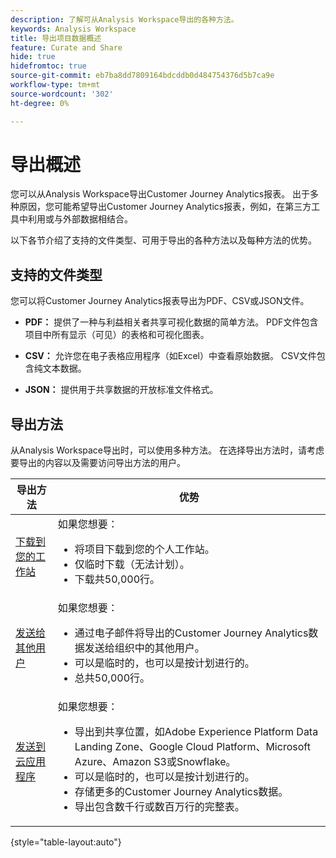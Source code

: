 ```yaml
---
description: 了解可从Analysis Workspace导出的各种方法。
keywords: Analysis Workspace
title: 导出项目数据概述
feature: Curate and Share
hide: true
hidefromtoc: true
source-git-commit: eb7ba8dd7809164bdcddb0d484754376d5b7ca9e
workflow-type: tm+mt
source-wordcount: '302'
ht-degree: 0%

---
```


# 导出概述

您可以从Analysis Workspace导出Customer Journey Analytics报表。 出于多种原因，您可能希望导出Customer Journey Analytics报表，例如，在第三方工具中利用或与外部数据相结合。

以下各节介绍了支持的文件类型、可用于导出的各种方法以及每种方法的优势。

## 支持的文件类型

您可以将Customer Journey Analytics报表导出为PDF、CSV或JSON文件。

* **PDF：** 提供了一种与利益相关者共享可视化数据的简单方法。 PDF文件包含项目中所有显示（可见）的表格和可视化图表。

* **CSV：** 允许您在电子表格应用程序（如Excel）中查看原始数据。 CSV文件包含纯文本数据。

* **JSON：** 提供用于共享数据的开放标准文件格式。

## 导出方法

从Analysis Workspace导出时，可以使用多种方法。 在选择导出方法时，请考虑要导出的内容以及需要访问导出方法的用户。

| 导出方法 | 优势 |
|---------|----------|
| [下载到您的工作站](/help/analysis-workspace/export/download-send.md) | 如果您想要： <ul><li>将项目下载到您的个人工作站。</li><li>仅临时下载（无法计划）。</li> <li>下载共50,000行。</li> <!--true? Are there 2 different options to download to your workstation?--> <!-- is this emailing it? --> |
| [发送给其他用户](/help/analysis-workspace/export/t-schedule-report.md) | 如果您想要： <ul><li>通过电子邮件将导出的Customer Journey Analytics数据发送给组织中的其他用户。</li><li>可以是临时的，也可以是按计划进行的。</li> <li>总共50,000行。</li> <!--true?--> |
| [发送到云应用程序](/help/analysis-workspace/export/export-cloud.md) | 如果您想要： <ul><li>导出到共享位置，如Adobe Experience Platform Data Landing Zone、Google Cloud Platform、Microsoft Azure、Amazon S3或Snowflake。</li><li>可以是临时的，也可以是按计划进行的。</li><li>存储更多的Customer Journey Analytics数据。</li><li>导出包含数千行或数百万行的完整表。<!-- What other things? Wiki talks about things that aren't even possible in Data Warehouse. What are they? --> </li> |

{style="table-layout:auto"}

